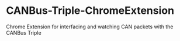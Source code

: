CANBus-Triple-ChromeExtension
=============================

Chrome Extension for interfacing and watching CAN packets with the CANBus Triple
